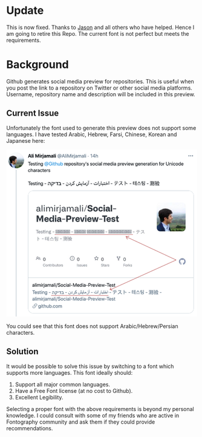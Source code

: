 # Update
This is now fixed. Thanks to [Jason](https://www.twitter.com/JasonEtco/status/1402715370306289671) and all others who have helped.
Hence I am going to retire this Repo. The current font is not perfect but meets the requirements.

# Background
Github generates social media preview for repositories. This is useful when you post the link to a repository on Twitter or other social media platforms.
Username, repository name and description will be included in this preview. 

## Current Issue
Unfortunately the font used to generate this preview does not support some languages. I have tested Arabic, Hebrew, Farsi, Chinese, Korean and Japanese here:

![Preview Fail](/preview-fail.png)

You could see that this font does not support Arabic/Hebrew/Persian characters.

## Solution
It would be possible to solve this issue by switching to a font which supports more languages. This font ideally should:

1. Support all major common languages.
2. Have a Free Font license (at no cost to Github).
3. Excellent Legibility.

Selecting a proper font with the above requirements is beyond my personal knowledge. 
I could consult with some of my friends who are active in Fontography community and ask them if they could provide recommendations.
